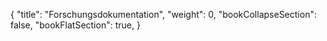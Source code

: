 {
  "title": "Forschungsdokumentation",
  "weight": 0,
  "bookCollapseSection": false,
  "bookFlatSection": true,
}

<!-- TODO: Refer to the English site. -->
